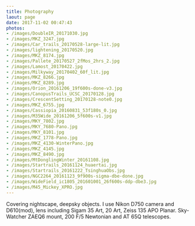 ```yaml
---
title: Photography
laout: page
date: 2017-11-02 00:47:43
photos: 
- /images/DoubleIR_20171030.jpg
- /images/MKZ_3247.jpg
- /images/Car_trails_20170528-large-lit.jpg
- /images/lightening_20170520.jpg
- /images/MKZ_8174.jpg
- /images/Pallete_20170527_2fMos_2hrs_2.jpg
- /images/Lamost_20170422.jpg
- /images/Milkyway_20170402_60f_lit.jpg
- /images/MKZ_8266.jpg
- /images/MKZ_8289.jpg
- /images/Orion_20161206_19f600s-done-v3.jpg
- /images/CanopusTrails_UCSC_20170128.jpg
- /images/CrescentSetting_20170128-note0.jpg
- /images/MKZ_6755.jpg
- /images/Cassiopia_20160831_53f180s_0.jpg
- /images/M35Wide_20161206_5f600s-v1.jpg
- /images/MKY_7802.jpg
- /images/MKY_7680-Pano.jpg
- /images/MKY_8101.jpg
- /images/MKZ_1778-Pano.jpg
- /images/MKZ_4130-WinterPano.jpg
- /images/MKZ_4145.jpg
- /images/MKZ_8490.jpg
- /images/MtDonglingWinter_20161108.jpg
- /images/Startrails_20161124_huaertai.jpg
- /images/Startrails_20161222_TsinghuaObs.jpg
- /images/NGC2264_20161123_9f900s-sigma-dbe-done.jpg
- /images/WideField_ic1805_201601001_26f600s-ddp-dbe3.jpg
- /images/M45_Mickey_XPRO.jpg
---
```

Covering nightscape, deepsky objects.
I use Nikon D750 camera and D610(mod), lens including Sigam 35 Art, 20 Art, Zeiss 135 APO Planar.
Sky-Watcher ZAEQ6 mount, 200 F/5 Newtonian and AT 65Q telescopes.
